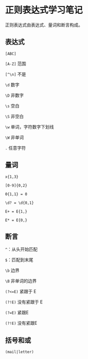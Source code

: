 # 正则表达式学习笔记

正则表达式由表达式、量词和断言构成。

## 表达式

`[ABC]`

`[A-Z]` 范围

`[^\n]` 不是

`\d` 数字

`\D` 非数字

`\s` 空白

`\S` 非空白

`\w` 单词，字符数字下划线

`\W`  非单词

`.` 任意字符

## 量词

`x{1,3}`

`[0-9]{0,2}`

`0{1,1} = 0`

`\d? = \d{0,1}`

`E+ = E{1,}` 

`E* = E{0,}`

## 断言

`^`：从头开始匹配

`$`：匹配到末尾

`\b` 边界

`\B` 非单词的边界


`(?<=E)` 紧跟于 E

`(?!E)` 没有紧跟于 E

`(?=E)` 紧跟E

`(?!E)` 没有紧跟E

## 括号和或

`(mail|letter)`
